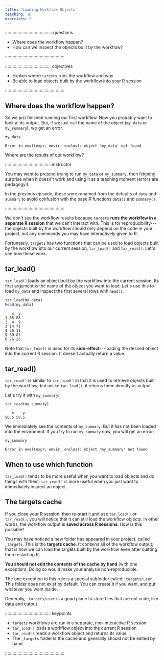 ```yaml
---
title: 'Loading Workflow Objects'
teaching: 10
exercises: 2
---
```




:::::::::::::::::::::::::::::::::::::: questions 

- Where does the workflow happen?
- How can we inspect the objects built by the workflow?

::::::::::::::::::::::::::::::::::::::::::::::::

::::::::::::::::::::::::::::::::::::: objectives

- Explain where `targets` runs the workflow and why
- Be able to load objects built by the workflow into your R session

::::::::::::::::::::::::::::::::::::::::::::::::

## Where does the workflow happen?

So we just finished running our first workflow.
Now you probably want to look at its output.
But, if we just call the name of the object (`my_data` or `my_summary`), we get an error.

```r
my_data
```

```{.error}
Error in eval(expr, envir, enclos): object 'my_data' not found
```

Where are the results of our workflow?

::::::::::::::::::::::::::::::::::::: instructor

You may want to pretend trying to run `my_data` or `my_summary`, then feigning surprise when it doesn't work and using it as a teaching moment (errors are pedagogy!).

In the previous episode, these were renamed from the defaults of `data` and `summary` to avoid confusion with the base R functions `data()` and `summary()`.

::::::::::::::::::::::::::::::::::::::::::::::::

We don't see the workflow results because `targets` **runs the workflow in a separate R session** that we can't interact with.
This is for reproducibility---the objects built by the workflow should only depend on the code in your project, not any commands you may have interactively given to R.

Fortunately, `targets` has two functions that can be used to load objects built by the workflow into our current session, `tar_load()` and `tar_read()`.
Let's see how these work.

## tar_load()

`tar_load()` loads an object built by the workflow into the current session.
Its first argument is the name of the object you want to load.
Let's use this to load `my_data` and inspect the first several rows with `head()`.




```r
tar_load(my_data)
head(my_data)
```


```{.output}
   x  y
1 65 88
2  4  9
3 14 71
4 26 11
5 69 85
6 76 26
```

Note that `tar_load()` is used for its **side-effect**---loading the desired object into the current R session.
It doesn't actually return a value.

## tar_read()

`tar_read()` is similar to `tar_load()` in that it is used to retrieve objects built by the workflow, but unlike `tar_load()`, it returns them directly as output.

Let's try it with `my_summary`.


```r
tar_read(my_summary)
```


```{.output}
   x    y 
50.5 50.5 
```

We immediately see the contents of `my_summary`.
But it has not been loaded into the enviroment.
If you try to run `my_summary` now, you will get an error:


```r
my_summary
```

```{.error}
Error in eval(expr, envir, enclos): object 'my_summary' not found
```

## When to use which function

`tar_load()` tends to be more useful when you want to load objects and do things with them.
`tar_read()` is more useful when you just want to immediately inspect an object.

## The targets cache

If you close your R session, then re-start it and use `tar_load()` or `tar_read()`, you will notice that it can still load the workflow objects.
In other words, the workflow output is **saved across R sessions**.
How is this possible?

You may have noticed a new folder has appeared in your project, called `_targets`.
This is the **targets cache**.
It contains all of the workflow output; that is how we can load the targets built by the workflow even after quitting then restarting R.

**You should not edit the contents of the cache by hand** (with one exception).
Doing so would make your analysis non-reproducible.

The one exception to this rule is a special subfolder called `_targets/user`.
This folder does not exist by default.
You can create it if you want, and put whatever you want inside.

Generally, `_targets/user` is a good place to store files that are not code, like data and output.

::::::::::::::::::::::::::::::::::::: keypoints 

- `targets` workflows are run in a separate, non-interactive R session
- `tar_load()` loads a workflow object into the current R session
- `tar_read()` reads a workflow object and returns its value
- The `_targets` folder is the cache and generally should not be edited by hand

::::::::::::::::::::::::::::::::::::::::::::::::
